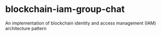 # blockchain-iam-group-chat
An implementation of blockchain identity and access management (IAM) architecture pattern
